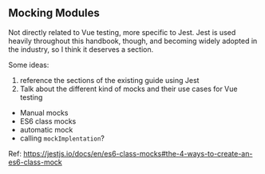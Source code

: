 ## Mocking Modules

Not directly related to Vue testing, more specific to Jest. Jest is used heavily throughout this handbook, though, and becoming widely adopted in the industry, so I think it deserves a section.

Some ideas:

1. reference the sections of the existing guide using Jest
2. Talk about the different kind of mocks and their use cases for Vue testing

- Manual mocks
- ES6 class mocks
- automatic mock
- calling `mockImplentation`?

Ref: https://jestjs.io/docs/en/es6-class-mocks#the-4-ways-to-create-an-es6-class-mock
